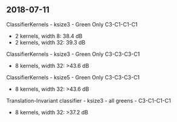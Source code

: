 2018-07-11
----------

ClassifierKernels - ksize3 - Green Only C3-C1-C1-C1

- 2 kernels, width 8: 38.4 dB
- 2 kernels, width 32: 39.3 dB

ClassifierKernels - ksize3 - Green Only C3-C3-C3-C1
- 8 kernels, width 32: >43.6 dB

ClassifierKernels - ksize5 - Green Only C3-C3-C3-C1
- 8 kernels, width 32: >43.6 dB

Translation-Invariant classifier - ksize3 - all greens - C3-C1-C1-C1
- 8 kernels, width 32: >37.2 dB
